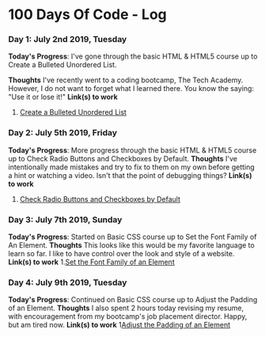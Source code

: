 # 100 Days Of Code - Log


### Day 1: July 2nd 2019, Tuesday

**Today's Progress**: I've gone through the basic HTML & HTML5 course up to Create a Bulleted Unordered List.

**Thoughts** I've recently went to a coding bootcamp, The Tech Academy. However, I do not want to forget what I learned there. You know
the saying: "Use it or lose it!"
**Link(s) to work**
1. [Create a Bulleted Unordered List](https://learn.freecodecamp.org/responsive-web-design/basic-html-and-html5/create-a-bulleted-unordered-list)

### Day 2: July 5th 2019, Friday

**Today's Progress**: More progress through the basic HTML & HTML5 course up to Check Radio Buttons and Checkboxes by Default.
**Thoughts** I've intentionally made mistakes and try to fix to them on my own before getting a hint or watching a video. 
Isn't that the point of debugging things?
**Link(s) to work**
1. [Check Radio Buttons and Checkboxes by Default](https://learn.freecodecamp.org/responsive-web-design/basic-html-and-html5/check-radio-buttons-and-checkboxes-by-default)

### Day 3: July 7th 2019, Sunday

**Today's Progress**: Started on Basic CSS course up to Set the Font Family of An Element.
**Thoughts** This looks like this would be my favorite language to learn so far. I like to have control over the look and style of a website.
**Link(s) to work**
1.[Set the Font Family of an Element](https://learn.freecodecamp.org/responsive-web-design/basic-css/set-the-font-family-of-an-element)

### Day 4: July 9th 2019, Tuesday
**Today's Progress**: Continued on Basic CSS course up to Adjust the Padding of an Element.
**Thoughts** I also spent 2 hours today revising my resume, with encouragement from my bootcamp's job placement director. Happy, but am tired now.
**Link(s) to work**
1[Adjust the Padding of an Element](https://learn.freecodecamp.org/responsive-web-design/basic-css/adjust-the-padding-of-an-element)
